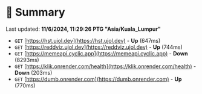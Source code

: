 # 📖 Summary
Last updated: **11/6/2024, 11:29:26 PTG "Asia/Kuala_Lumpur"**

- `GET` [https://hst.ujol.dev](https://hst.ujol.dev) - **Up** (647ms)
- `GET` [https://reddviz.ujol.dev](https://reddviz.ujol.dev) - **Up** (744ms)
- `GET` [https://memeapi.cyclic.app](https://memeapi.cyclic.app) - **Down** (8293ms)
- `GET` [https://klik.onrender.com/health](https://klik.onrender.com/health) - **Down** (203ms)
- `GET` [https://dumb.onrender.com](https://dumb.onrender.com) - **Up** (770ms)
